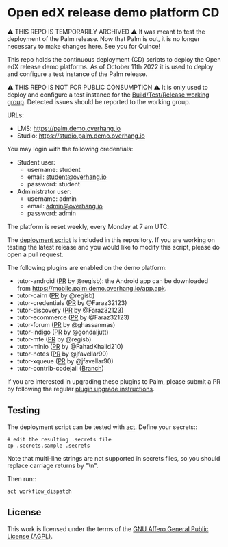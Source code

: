 # Open edX release demo platform CD

⚠ THIS REPO IS TEMPORARILY ARCHIVED ⚠  It was meant to test the deployment of the Palm release. Now that Palm is out, it is no longer necessary to make changes here. See you for Quince!

This repo holds the continuous deployment (CD) scripts to deploy the Open edX release demo platforms. As of October 11th 2022 it is used to deploy and configure a test instance of the Palm release.

⚠ THIS REPO IS NOT FOR PUBLIC CONSUMPTION ⚠ It is only used to deploy and configure a test instance for the [Build/Test/Release working group](https://discuss.openedx.org/c/working-groups/build-test-release/30). Detected issues should be reported to the working group.

URLs:

- LMS: https://palm.demo.overhang.io
- Studio: https://studio.palm.demo.overhang.io

You may login with the following credentials:

- Student user:
    - username: student
    - email: student@overhang.io
    - password: student
- Administrator user:
    - username: admin
    - email: admin@overhang.io
    - password: admin

The platform is reset weekly, every Monday at 7 am UTC.

The [deployment script](https://github.com/overhangio/openedx-release-demo/blob/master/.github/workflows/deploy.yml) is included in this repository. If you are working on testing the latest release and you would like to modify this script, please do open a pull request.

The following plugins are enabled on the demo platform:

- tutor-android ([PR](https://github.com/overhangio/tutor-android/pull/6) by @regisb): the Android app can be downloaded from https://mobile.palm.demo.overhang.io/app.apk.
- tutor-cairn ([PR](https://github.com/overhangio/tutor-cairn/pull/1) by @regisb)
- tutor-credentials ([PR](https://github.com/overhangio/tutor-credentials/pull/2) by @Faraz32123)
- tutor-discovery ([PR](https://github.com/overhangio/tutor-discovery/pull/39) by @Faraz32123)
- tutor-ecommerce ([PR](https://github.com/overhangio/tutor-ecommerce/pull/42) by @Faraz32123)
- tutor-forum ([PR](https://github.com/overhangio/tutor-forum/pull/22) by @ghassanmas)
- tutor-indigo ([PR](https://github.com/overhangio/tutor-indigo/pull/43) by @gondaljutt)
- tutor-mfe ([PR](https://github.com/overhangio/tutor-mfe/pull/120) by @regisb)
- tutor-minio ([PR](https://github.com/overhangio/tutor-minio/pull/24) by @FahadKhalid210)
- tutor-notes ([PR](https://github.com/overhangio/tutor-notes/pull/23) by @jfavellar90)
- tutor-xqueue ([PR](https://github.com/overhangio/tutor-xqueue/pull/16) by @jfavellar90)
- tutor-contrib-codejail ([Branch](https://github.com/eduNEXT/tutor-contrib-codejail/tree/palm))

<!-- The following plugins have not been installed, yet: -->


If you are interested in upgrading these plugins to Palm, please submit a PR by following the regular [plugin upgrade instructions](https://discuss.overhang.io/t/how-to-upgrade-a-tutor-plugin/1488).

## Testing

The deployment script can be tested with [act](https://github.com/nektos/act). Define your secrets::

    # edit the resulting .secrets file
    cp .secrets.sample .secrets

Note that multi-line strings are not supported in secrets files, so you should replace carriage returns by "\n".

Then run::

    act workflow_dispatch

## License

This work is licensed under the terms of the [GNU Affero General Public License (AGPL)](https://github.com/overhangio/tutor/blob/master/LICENSE.txt).
